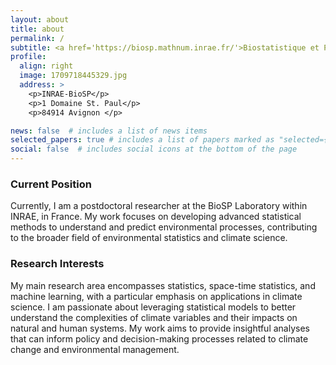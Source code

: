 ```yaml
---
layout: about
title: about
permalink: /
subtitle: <a href='https://biosp.mathnum.inrae.fr/'>Biostatistique et Processus SPatiaux (BioSP)</a> , INRAE, Avignon, France
profile:
  align: right
  image: 1709718445329.jpg
  address: >
    <p>INRAE-BioSP</p>
    <p>1 Domaine St. Paul</p>
    <p>84914 Avignon </p>

news: false  # includes a list of news items
selected_papers: true # includes a list of papers marked as "selected={true}"
social: false  # includes social icons at the bottom of the page
---
```



### Current Position
Currently, I am a postdoctoral researcher at the BioSP Laboratory within INRAE, in France. My work focuses on developing advanced statistical methods to understand and predict environmental processes, contributing to the broader field of environmental statistics and climate science.

### Research Interests
My main research area encompasses statistics, space-time statistics, and machine learning, with a particular emphasis on applications in climate science. I am passionate about leveraging statistical models to better understand the complexities of climate variables and their impacts on natural and human systems. My work aims to provide insightful analyses that can inform policy and decision-making processes related to climate change and environmental management.


